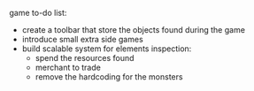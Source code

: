game to-do list:

- create a toolbar that store the objects found during the game
- introduce small extra side games
- build scalable system for elements inspection:
  - spend the resources found
  - merchant to trade
  - remove the hardcoding for the monsters 
    

